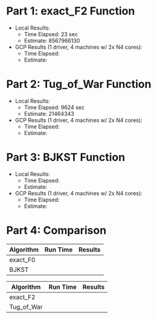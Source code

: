 # Part 1: exact_F2 Function

- Local Results:
  - Time Elapsed: 23 sec
  - Estimate: 8567966130
- GCP Results (1 driver, 4 machines w/ 2x N4 cores):
  - Time Elapsed:
  - Estimate: 

# Part 2: Tug_of_War Function

- Local Results:
  - Time Elapsed: 9624 sec 
  - Estimate: 21464343
- GCP Results (1 driver, 4 machines w/ 2x N4 cores):
  - Time Elapsed:
  - Estimate: 

# Part 3: BJKST Function

- Local Results:
  - Time Elapsed:
  - Estimate: 
- GCP Results (1 driver, 4 machines w/ 2x N4 cores):
  - Time Elapsed:
  - Estimate: 

# Part 4: Comparison

| Algorithm  | Run Time | Results |
| --- | --- | --- |
| exact_F0   |          |         | 
| BJKST      |          |         |

| Algorithm  | Run Time | Results |
| --- | --- | --- |
| exact_F2   |          |         | 
| Tug_of_War |          |         |

